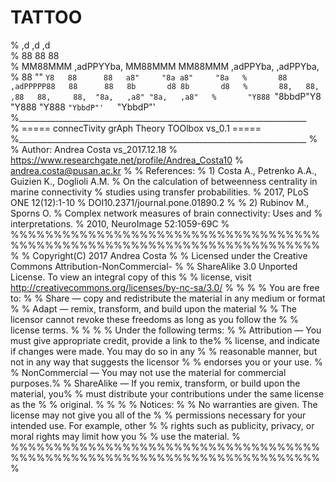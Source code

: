 # TATTOO

%       ,d                 ,d      ,d                            
%       88                 88      88                            
%     MM88MMM ,adPPYYba, MM88MMM MM88MMM ,adPPYba,   ,adPPYba,   
%       88    ""     `Y8   88      88   a8"     "8a a8"     "8a  
%       88    ,adPPPPP88   88      88   8b       d8 8b       d8  
%       88,   88,    ,88   88,     88,  "8a,   ,a8" "8a,   ,a8"  
%       "Y888 `"8bbdP"Y8   "Y888   "Y888 `"YbbdP"'   `"YbbdP"'   
%________________________________________________________________________                                                     
%      =====  connecTivity grAph Theory TOOlbox vs_0.1   =====
%________________________________________________________________________
%
% Author: Andrea Costa  vs_2017.12.18
%         https://www.researchgate.net/profile/Andrea_Costa10
%         andrea.costa@pusan.ac.kr
%
% References:
% 1) Costa A., Petrenko A.A., Guizien K., Doglioli A.M.
%    On the calculation of betweenness centrality in marine connectivity 
%    studies using transfer probabilities.
%    2017, PLoS ONE 12(12):1-10
%    DOI10.2371/journal.pone.01890.2
%
% 2) Rubinov M., Sporns O.
%    Complex network measures of brain connectivity: Uses and 
%    interpretations.
%    2010, NeuroImage 52:1059-69C
%
%%%%%%%%%%%%%%%%%%%%%%%%%%%%%%%%%%%%%%%%%%%%%%%%%%%%%%%%%%%%%%%%%%%%%%%%%
%  Copyright(C) 2017 Andrea Costa                                       %
%  Licensed under the Creative Commons Attribution-NonCommercial-       %
%  ShareAlike 3.0 Unported License. To view an integral copy of this    %
%  license, visit http://creativecommons.org/licenses/by-nc-sa/3.0/     %
%                                                                       %
%  You are free to:							%
%  Share — copy and redistribute the material in any medium or format   %
%  Adapt — remix, transform, and build upon the material		%
%  The licensor cannot revoke these freedoms as long as you follow the  %
%  license terms.							%
% 									%
%  Under the following terms:						%
%  Attribution — You must give appropriate credit, provide a link to the%
%  license, and indicate if changes were made. You may do so in any     %
%  reasonable manner, but not in any way that suggests the licensor     %
%  endorses you or your use.						%
%  NonCommercial — You may not use the material for commercial purposes.%
%  ShareAlike — If you remix, transform, or build upon the material, you%
%  must distribute your contributions under the same license as the     %
%  original.								%
%									%
%  Notices:								%
%  No warranties are given. The license may not give you all of the     %
%  permissions necessary for your intended use. For example, other      %
%  rights such as publicity, privacy, or moral rights may limit how you %
%  use the material.							%
%%%%%%%%%%%%%%%%%%%%%%%%%%%%%%%%%%%%%%%%%%%%%%%%%%%%%%%%%%%%%%%%%%%%%%%%%
